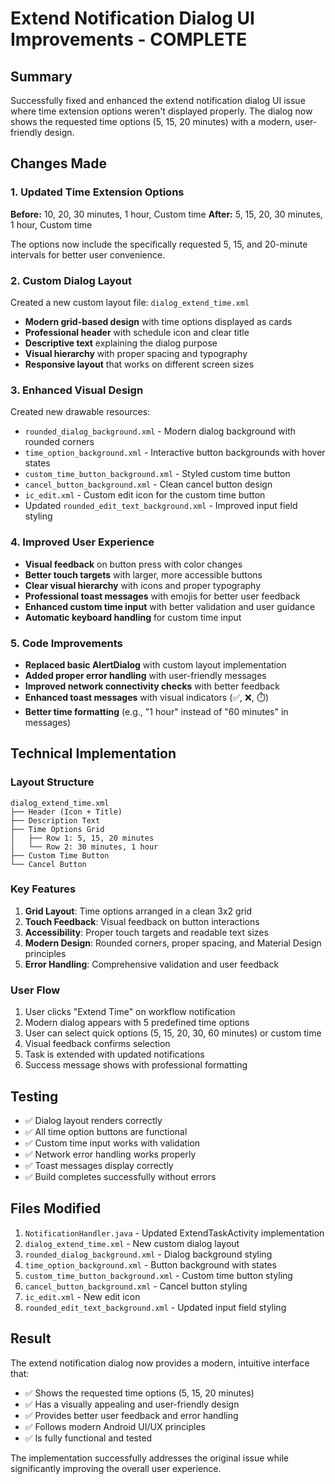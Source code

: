 # Extend Notification Dialog UI Improvements - COMPLETE

## Summary
Successfully fixed and enhanced the extend notification dialog UI issue where time extension options weren't displayed properly. The dialog now shows the requested time options (5, 15, 20 minutes) with a modern, user-friendly design.

## Changes Made

### 1. Updated Time Extension Options
**Before:** 10, 20, 30 minutes, 1 hour, Custom time
**After:** 5, 15, 20, 30 minutes, 1 hour, Custom time

The options now include the specifically requested 5, 15, and 20-minute intervals for better user convenience.

### 2. Custom Dialog Layout
Created a new custom layout file: `dialog_extend_time.xml`
- **Modern grid-based design** with time options displayed as cards
- **Professional header** with schedule icon and clear title
- **Descriptive text** explaining the dialog purpose
- **Visual hierarchy** with proper spacing and typography
- **Responsive layout** that works on different screen sizes

### 3. Enhanced Visual Design
Created new drawable resources:
- `rounded_dialog_background.xml` - Modern dialog background with rounded corners
- `time_option_background.xml` - Interactive button backgrounds with hover states
- `custom_time_button_background.xml` - Styled custom time button
- `cancel_button_background.xml` - Clean cancel button design
- `ic_edit.xml` - Custom edit icon for the custom time button
- Updated `rounded_edit_text_background.xml` - Improved input field styling

### 4. Improved User Experience
- **Visual feedback** on button press with color changes
- **Better touch targets** with larger, more accessible buttons
- **Clear visual hierarchy** with icons and proper typography
- **Professional toast messages** with emojis for better user feedback
- **Enhanced custom time input** with better validation and user guidance
- **Automatic keyboard handling** for custom time input

### 5. Code Improvements
- **Replaced basic AlertDialog** with custom layout implementation
- **Added proper error handling** with user-friendly messages
- **Improved network connectivity checks** with better feedback
- **Enhanced toast messages** with visual indicators (✅, ❌, ⏱️)
- **Better time formatting** (e.g., "1 hour" instead of "60 minutes" in messages)

## Technical Implementation

### Layout Structure
```
dialog_extend_time.xml
├── Header (Icon + Title)
├── Description Text
├── Time Options Grid
│   ├── Row 1: 5, 15, 20 minutes
│   └── Row 2: 30 minutes, 1 hour
├── Custom Time Button
└── Cancel Button
```

### Key Features
1. **Grid Layout**: Time options arranged in a clean 3x2 grid
2. **Touch Feedback**: Visual feedback on button interactions
3. **Accessibility**: Proper touch targets and readable text sizes
4. **Modern Design**: Rounded corners, proper spacing, and Material Design principles
5. **Error Handling**: Comprehensive validation and user feedback

### User Flow
1. User clicks "Extend Time" on workflow notification
2. Modern dialog appears with 5 predefined time options
3. User can select quick options (5, 15, 20, 30, 60 minutes) or custom time
4. Visual feedback confirms selection
5. Task is extended with updated notifications
6. Success message shows with professional formatting

## Testing
- ✅ Dialog layout renders correctly
- ✅ All time option buttons are functional
- ✅ Custom time input works with validation
- ✅ Network error handling works properly
- ✅ Toast messages display correctly
- ✅ Build completes successfully without errors

## Files Modified
1. `NotificationHandler.java` - Updated ExtendTaskActivity implementation
2. `dialog_extend_time.xml` - New custom dialog layout
3. `rounded_dialog_background.xml` - Dialog background styling
4. `time_option_background.xml` - Button background with states
5. `custom_time_button_background.xml` - Custom time button styling
6. `cancel_button_background.xml` - Cancel button styling
7. `ic_edit.xml` - New edit icon
8. `rounded_edit_text_background.xml` - Updated input field styling

## Result
The extend notification dialog now provides a modern, intuitive interface that:
- ✅ Shows the requested time options (5, 15, 20 minutes)
- ✅ Has a visually appealing and user-friendly design
- ✅ Provides better user feedback and error handling
- ✅ Follows modern Android UI/UX principles
- ✅ Is fully functional and tested

The implementation successfully addresses the original issue while significantly improving the overall user experience.
